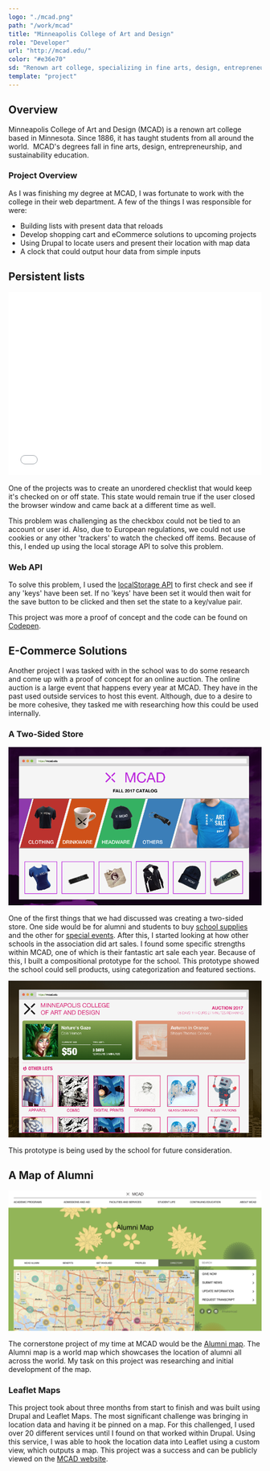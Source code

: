 ```yaml
---
logo: "./mcad.png"
path: "/work/mcad"
title: "Minneapolis College of Art and Design"
role: "Developer"
url: "http://mcad.edu/"
color: "#e36e70"
sd: "Renown art college, specializing in fine arts, design, entrepreneurship education, and more."
template: "project"
---
```


## Overview

Minneapolis College of Art and Design (MCAD) is a renown art college based in Minnesota. Since 1886, it has taught students from all around the world.  MCAD's degrees fall in fine arts, design, entrepreneurship, and sustainability education.

### Project Overview

As I was finishing my degree at MCAD, I was fortunate to work with the college in their web department. A few of the things I was responsible for were:

- Building lists with present data that reloads
- Develop shopping cart and eCommerce solutions to upcoming projects
- Using Drupal to locate users and present their location with map data
- A clock that could output hour data from simple inputs

## Persistent lists

<iframe height='365' scrolling='no' title='Persistent checkboxes' src='//codepen.io/davidholbrook/embed/preview/dzdypb/?height=365&theme-id=dark&default-tab=result&embed-version=2' frameborder='no' allowtransparency='true' allowfullscreen='true' style='width: 100%;'>See the Pen <a href='https://codepen.io/davidholbrook/pen/dzdypb/'>Persistent checkboxes</a> by davidholbrook (<a href='https://codepen.io/davidholbrook'>@davidholbrook</a>) on <a href='https://codepen.io'>CodePen</a>.
</iframe>

One of the projects was to create an unordered checklist that would keep it's checked on or off state. This state would remain true if the user closed the browser window and came back at a different time as well.

This problem was challenging as the checkbox could not be tied to an account or user id. Also, due to European regulations, we could not use cookies or any other 'trackers' to watch the checked off items. Because of this, I ended up using the local storage API to solve this problem.

### Web API

To solve this problem, I used the [localStorage API](https://developer.mozilla.org/en-US/docs/Web/API/Window/localStorage) to first check and see if any 'keys' have been set. If no 'keys' have been set it would then wait for the save button to be clicked and then set the state to a key/value pair.

This project was more a proof of concept and the code can be found on [Codepen](https://codepen.io/davidholbrook/pen/dzdypb).

## E-Commerce Solutions

Another project I was tasked with in the school was to do some research and come up with a proof of concept for an online auction. The online auction is a large event that happens every year at MCAD. They have in the past used outside services to host this event. Although, due to a desire to be more cohesive, they tasked me with researching how this could be used internally.

### A Two-Sided Store

![Screenshot of School Store](./school_store.png)

One of the first things that we had discussed was creating a two-sided store. One side would be for alumni and students to buy [school supplies](http://share.framerjs.com/0b7mujh3ed3c/) and the other for [special events](http://share.framerjs.com/22vdysq84h59/). After this, I started looking at how other schools in the association did art sales. I found some specific strengths within MCAD, one of which is their fantastic art sale each year. Because of this, I built a compositional prototype for the school. This prototype showed the school could sell products, using categorization and featured sections.

![Screenshot of School Auction](./auction.png)

This prototype is being used by the school for future consideration.

## A Map of Alumni

![Screenshot of Alumni Map](./alumni-map.png)

The cornerstone project of my time at MCAD would be the [Alumni map](http://mcad.edu/alumni/directory/). The Alumni map is a world map which showcases the location of alumni all across the world. My task on this project was researching and initial development of the map.

### Leaflet Maps

This project took about three months from start to finish and was built using Drupal and Leaflet Maps. The most significant challenge was bringing in location data and having it be pinned on a map. For this challenged, I used over 20 different services until I found on that worked within Drupal. Using this service, I was able to hook the location data into Leaflet using a custom view, which outputs a map. This project was a success and can be publicly viewed on the [MCAD website](http://mcad.edu/alumni/directory/).
